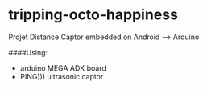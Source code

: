 # tripping-octo-happiness
Projet Distance Captor embedded on Android --> Arduino

####Using:
- arduino MEGA ADK board
- PING))) ultrasonic captor
